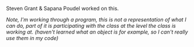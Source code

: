 Steven Grant & Sapana Poudel worked on this.


*Note, I'm working through a program, this is *not* a representation of what I can do, part of it is participating with the class at the level the class is working at. (haven't learned what an object is for example, so I can't really use them in my code)*
